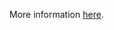 More information [here](https://docs.bridgecrew.io/docs/ensure-that-java-version-is-the-latest-if-used-to-run-the-web-app).

